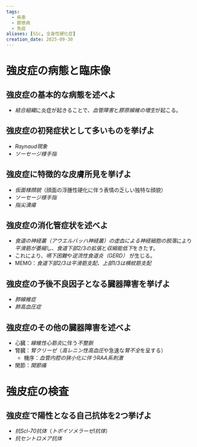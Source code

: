 ```yaml
---
tags:
  - 疾患
  - 膠原病
  - 免疫
aliases: [SSc, 全身性硬化症]
creation_date: 2025-09-30
---
```

# 強皮症の病態と臨床像
## 強皮症の基本的な病態を述べよ
- *結合組織*に炎症が起きることで、*血管障害*と*膠原線維の増生*が起こる。

## 強皮症の初発症状として多いものを挙げよ
- *Raynaud現象*
- *ソーセージ様手指*

## 強皮症に特徴的な皮膚所見を挙げよ
- *仮面様顔貌*（顔面の浮腫性硬化に伴う表情の乏しい独特な顔貌）
- *ソーセージ様手指*
- *指尖潰瘍*

## 強皮症の消化管症状を述べよ
- *食道の神経叢（アウエルバッハ神経叢）の虚血による神経細胞の脱落*により*平滑筋が萎縮*し、*食道下部2/3の拡張*と*収縮能低下*をきたす。
- これにより、*嚥下困難*や*逆流性食道炎（GERD）* が生じる。
- MEMO：*食道下部2/3は平滑筋支配、上部1/3は横紋筋支配*

## 強皮症の予後不良因子となる臓器障害を挙げよ
- *肺線維症*
- *肺高血圧症*

## 強皮症のその他の臓器障害を述べよ
- 心臓：*線維性心筋炎*に伴う*不整脈*
- 腎臓：*腎クリーゼ*（*高レニン性高血圧*や急速な*腎不全*を呈する）
	- 機序：*血管内腔の狭小化に伴うRAA系刺激*
- 関節：*関節痛*

# 強皮症の検査
## 強皮症で陽性となる自己抗体を2つ挙げよ
- *抗Scl-70抗体*（*トポイソメラーゼI抗体*）
- *抗セントロメア抗体*